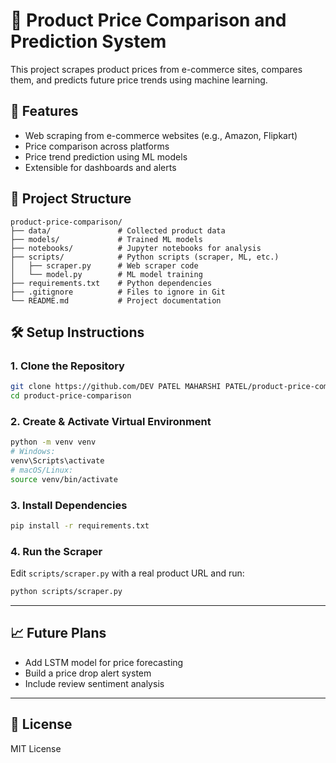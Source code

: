# 🛒 Product Price Comparison and Prediction System

This project scrapes product prices from e-commerce sites, compares them, and predicts future price trends using machine learning.

## 🚀 Features

- Web scraping from e-commerce websites (e.g., Amazon, Flipkart)
- Price comparison across platforms
- Price trend prediction using ML models
- Extensible for dashboards and alerts

## 📁 Project Structure

```
product-price-comparison/
├── data/               # Collected product data
├── models/             # Trained ML models
├── notebooks/          # Jupyter notebooks for analysis
├── scripts/            # Python scripts (scraper, ML, etc.)
│   ├── scraper.py      # Web scraper code
│   └── model.py        # ML model training
├── requirements.txt    # Python dependencies
├── .gitignore          # Files to ignore in Git
└── README.md           # Project documentation
```

## 🛠️ Setup Instructions

### 1. Clone the Repository

```bash
git clone https://github.com/DEV PATEL MAHARSHI PATEL/product-price-comparison.git
cd product-price-comparison
```

### 2. Create & Activate Virtual Environment

```bash
python -m venv venv
# Windows:
venv\Scripts\activate
# macOS/Linux:
source venv/bin/activate
```

### 3. Install Dependencies

```bash
pip install -r requirements.txt
```

### 4. Run the Scraper

Edit `scripts/scraper.py` with a real product URL and run:

```bash
python scripts/scraper.py
```

---

## 📈 Future Plans

- Add LSTM model for price forecasting
- Build a price drop alert system
- Include review sentiment analysis

---

## 📄 License

MIT License
